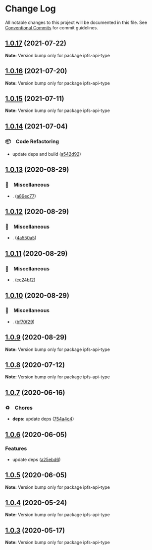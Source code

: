 # Change Log

All notable changes to this project will be documented in this file.
See [Conventional Commits](https://conventionalcommits.org) for commit guidelines.

## [1.0.17](https://github.com/bluelovers/ws-ipfs/compare/ipfs-api-type@1.0.16...ipfs-api-type@1.0.17) (2021-07-22)

**Note:** Version bump only for package ipfs-api-type





## [1.0.16](https://github.com/bluelovers/ws-ipfs/compare/ipfs-api-type@1.0.15...ipfs-api-type@1.0.16) (2021-07-20)

**Note:** Version bump only for package ipfs-api-type





## [1.0.15](https://github.com/bluelovers/ws-ipfs/compare/ipfs-api-type@1.0.14...ipfs-api-type@1.0.15) (2021-07-11)

**Note:** Version bump only for package ipfs-api-type





## [1.0.14](https://github.com/bluelovers/ws-ipfs/compare/ipfs-api-type@1.0.13...ipfs-api-type@1.0.14) (2021-07-04)


### 📦　Code Refactoring

* update deps and build ([a542d92](https://github.com/bluelovers/ws-ipfs/commit/a542d92420faef55f6879fedc07d563f21db03a7))





## [1.0.13](https://github.com/bluelovers/ws-ipfs/compare/ipfs-api-type@1.0.12...ipfs-api-type@1.0.13) (2020-08-29)


### 🔖　Miscellaneous

* . ([a89ec77](https://github.com/bluelovers/ws-ipfs/commit/a89ec77c79a26768acfede82c769a6a792eee25b))





## [1.0.12](https://github.com/bluelovers/ws-ipfs/compare/ipfs-api-type@1.0.11...ipfs-api-type@1.0.12) (2020-08-29)


### 🔖　Miscellaneous

* . ([4a550a5](https://github.com/bluelovers/ws-ipfs/commit/4a550a55ccd04d245d5935914d091a879986a8f2))





## [1.0.11](https://github.com/bluelovers/ws-ipfs/compare/ipfs-api-type@1.0.10...ipfs-api-type@1.0.11) (2020-08-29)


### 🔖　Miscellaneous

* . ([cc24bf2](https://github.com/bluelovers/ws-ipfs/commit/cc24bf22e5f25f217df7c54b8671a476e5da575d))





## [1.0.10](https://github.com/bluelovers/ws-ipfs/compare/ipfs-api-type@1.0.9...ipfs-api-type@1.0.10) (2020-08-29)


### 🔖　Miscellaneous

* . ([bf70f29](https://github.com/bluelovers/ws-ipfs/commit/bf70f298426c11645d5343255656fa72e0cae844))





## [1.0.9](https://github.com/bluelovers/ws-ipfs/compare/ipfs-api-type@1.0.8...ipfs-api-type@1.0.9) (2020-08-29)

**Note:** Version bump only for package ipfs-api-type





## [1.0.8](https://github.com/bluelovers/ws-ipfs/compare/ipfs-api-type@1.0.7...ipfs-api-type@1.0.8) (2020-07-12)

**Note:** Version bump only for package ipfs-api-type





## [1.0.7](https://github.com/bluelovers/ws-ipfs/compare/ipfs-api-type@1.0.6...ipfs-api-type@1.0.7) (2020-06-16)


### ♻️　Chores

* **deps:**  update deps ([754a4c4](https://github.com/bluelovers/ws-ipfs/commit/754a4c4a714d3d256500b319473ce610f876b442))





## [1.0.6](https://github.com/bluelovers/ws-ipfs/compare/ipfs-api-type@1.0.5...ipfs-api-type@1.0.6) (2020-06-05)


### Features

* update deps ([a25ebd6](https://github.com/bluelovers/ws-ipfs/commit/a25ebd688ccfd54f164b3ff89cf6cdb2e7f6e478))





## [1.0.5](https://github.com/bluelovers/ws-ipfs/compare/ipfs-api-type@1.0.4...ipfs-api-type@1.0.5) (2020-06-05)

**Note:** Version bump only for package ipfs-api-type





## [1.0.4](https://github.com/bluelovers/ws-ipfs/compare/ipfs-api-type@1.0.3...ipfs-api-type@1.0.4) (2020-05-24)

**Note:** Version bump only for package ipfs-api-type





## [1.0.3](https://github.com/bluelovers/ws-ipfs/compare/ipfs-api-type@1.0.2...ipfs-api-type@1.0.3) (2020-05-17)

**Note:** Version bump only for package ipfs-api-type
